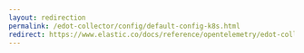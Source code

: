 ```yaml
---
layout: redirection
permalink: /edot-collector/config/default-config-k8s.html
redirect: https://www.elastic.co/docs/reference/opentelemetry/edot-collector/config/default-config-k8s
---
```

